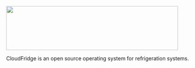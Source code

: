 <img src=images/cloudfridgeLogo.png height=119 width=462 />
 
CloudFridge is an open source operating system for refrigeration systems.

